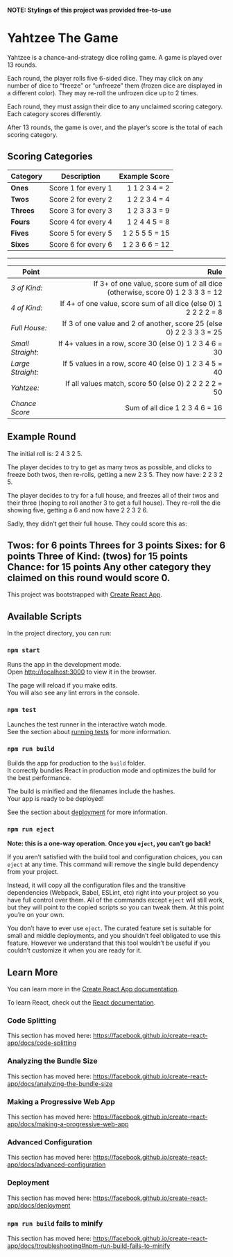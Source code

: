 **NOTE: Stylings of this project was provided free-to-use**

# Yahtzee The Game

Yahtzee is a chance-and-strategy dice rolling game. A game is played over 13 rounds.

Each round, the player rolls five 6-sided dice. They may click on any number of dice to “freeze” or “unfreeze” them (frozen dice are displayed in a different color). They may re-roll the unfrozen dice up to 2 times.

Each round, they must assign their dice to any unclaimed scoring category. Each category scores differently.

After 13 rounds, the game is over, and the player’s score is the total of each scoring category.

## Scoring Categories

|Category | Description |Example Score|
----------|:-----------:|------------:|
|**Ones** |Score 1 for every 1 | 1 1 2 3 4 = 2|
|**Twos** |Score 2 for every 2 | 1 2 2 3 4 = 4|
|**Threes** |Score 3 for every 3 | 1 2 3 3 3 = 9|
|**Fours** |Score 4 for every 4 | 1 2 4 4 5 = 8|
|**Fives** |Score 5 for every 5 | 1 2 5 5 5 = 15|
|**Sixes** |Score 6 for every 6 | 1 2 3 6 6 = 12|
---
|Point             |Rule                                                                              |
-------------------|---------------------------------------------------------------------------------:|
|_3 of Kind:_      |If 3+ of one value, score sum of all dice (otherwise, score 0) 1 2 3 3 3 = 12     |
|_4 of Kind:_      |If 4+ of one value, score sum of all dice (else 0) 1 2 2 2 2 = 8                  |
|_Full House:_     |If 3 of one value and 2 of another, score 25 (else 0) 2 2 3 3 3 = 25              |
|_Small Straight:_ |If 4+ values in a row, score 30 (else 0) 1 2 3 4 6 = 30                           |
|_Large Straight:_ |If 5 values in a row, score 40 (else 0) 1 2 3 4 5 = 40                            |
|_Yahtzee:_        |If all values match, score 50 (else 0) 2 2 2 2 2 = 50                             |
|_Chance Score_    |Sum of all dice 1 2 3 4 6 = 16                                                    |

## Example Round

The initial roll is: 2 4 3 2 5.

The player decides to try to get as many twos as possible, and clicks to freeze both twos, then re-rolls, getting a new 2 3 5. They now have: 2 2 3 2 5.

The player decides to try for a full house, and freezes all of their twos and their three (hoping to roll another 3 to get a full house). They re-roll the die showing five, getting a 6 and now have 2 2 3 2 6.

Sadly, they didn’t get their full house. They could score this as:

Twos: for 6 points
Threes for 3 points
Sixes: for 6 points
Three of Kind: (twos) for 15 points
Chance: for 15 points
Any other category they claimed on this round would score 0.
---
This project was bootstrapped with [Create React App](https://github.com/facebook/create-react-app).

## Available Scripts

In the project directory, you can run:

### `npm start`

Runs the app in the development mode.<br>
Open [http://localhost:3000](http://localhost:3000) to view it in the browser.

The page will reload if you make edits.<br>
You will also see any lint errors in the console.

### `npm test`

Launches the test runner in the interactive watch mode.<br>
See the section about [running tests](https://facebook.github.io/create-react-app/docs/running-tests) for more information.

### `npm run build`

Builds the app for production to the `build` folder.<br>
It correctly bundles React in production mode and optimizes the build for the best performance.

The build is minified and the filenames include the hashes.<br>
Your app is ready to be deployed!

See the section about [deployment](https://facebook.github.io/create-react-app/docs/deployment) for more information.

### `npm run eject`

**Note: this is a one-way operation. Once you `eject`, you can’t go back!**

If you aren’t satisfied with the build tool and configuration choices, you can `eject` at any time. This command will remove the single build dependency from your project.

Instead, it will copy all the configuration files and the transitive dependencies (Webpack, Babel, ESLint, etc) right into your project so you have full control over them. All of the commands except `eject` will still work, but they will point to the copied scripts so you can tweak them. At this point you’re on your own.

You don’t have to ever use `eject`. The curated feature set is suitable for small and middle deployments, and you shouldn’t feel obligated to use this feature. However we understand that this tool wouldn’t be useful if you couldn’t customize it when you are ready for it.

## Learn More

You can learn more in the [Create React App documentation](https://facebook.github.io/create-react-app/docs/getting-started).

To learn React, check out the [React documentation](https://reactjs.org/).

### Code Splitting

This section has moved here: https://facebook.github.io/create-react-app/docs/code-splitting

### Analyzing the Bundle Size

This section has moved here: https://facebook.github.io/create-react-app/docs/analyzing-the-bundle-size

### Making a Progressive Web App

This section has moved here: https://facebook.github.io/create-react-app/docs/making-a-progressive-web-app

### Advanced Configuration

This section has moved here: https://facebook.github.io/create-react-app/docs/advanced-configuration

### Deployment

This section has moved here: https://facebook.github.io/create-react-app/docs/deployment

### `npm run build` fails to minify

This section has moved here: https://facebook.github.io/create-react-app/docs/troubleshooting#npm-run-build-fails-to-minify
